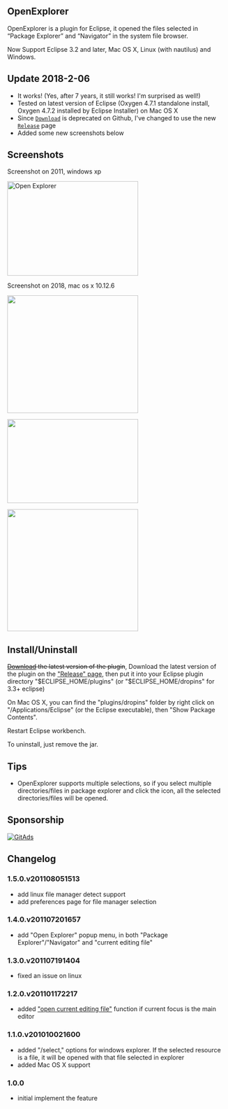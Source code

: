 ## OpenExplorer

OpenExplorer is a plugin for Eclipse, it opened the files selected in “Package Explorer” and “Navigator” in the system file browser.

Now Support Eclipse 3.2 and later, Mac OS X, Linux (with nautilus) and Windows.

## Update 2018-2-06

* It works!  (Yes, after 7 years, it still works!  I'm surprised as well!)
* Tested on latest version of Eclipse (Oxygen 4.7.1 standalone install, Oxygen 4.7.2 installed by Eclipse Installer) on Mac OS X
* Since [`Download`](https://github.com/samsonw/OpenExplorer/downloads) is deprecated on Github, I've changed to use the new [`Release`](https://github.com/samsonw/OpenExplorer/releases) page 
* Added some new screenshots below

## Screenshots

Screenshot on 2011, windows xp

<a href="http://blog.samsonis.me/wp-content/uploads/2009/02/openexplorer.png"><img style="border: medium none;" title="Open Explorer" src="http://blog.samsonis.me/wp-content/uploads/2009/02/openexplorer.png" alt="Open Explorer" width="300" height="216"></a>

Screenshot on 2018, mac os x 10.12.6

<a href="http://blog.samsonis.me/wp-content/uploads/2018/02/open_explorer_2.jpg"><img src="http://blog.samsonis.me/wp-content/uploads/2018/02/open_explorer_3-300x269.jpg" alt="" width="300" height="269" class="alignnone size-medium wp-image-5829" /></a>

<a href="http://blog.samsonis.me/wp-content/uploads/2018/02/open_explorer_1.jpg"><img src="http://blog.samsonis.me/wp-content/uploads/2018/02/open_explorer_2-300x192.jpg" alt="" width="300" height="192" class="alignnone size-medium wp-image-5830" /></a>

<a href="http://blog.samsonis.me/wp-content/uploads/2018/02/open_explorer_3.jpg"><img src="http://blog.samsonis.me/wp-content/uploads/2018/02/open_explorer_1-300x279.jpg" alt="" width="300" height="279" class="alignnone size-medium wp-image-5831" /></a>

## Install/Uninstall

~~[Download](http://github.com/samsonw/OpenExplorer/downloads "Download") the latest version of the plugin~~, Download the latest version of the plugin on the ["Release" page](https://github.com/samsonw/OpenExplorer/releases), then put it into your Eclipse plugin directory "$ECLIPSE_HOME/plugins" (or "$ECLIPSE_HOME/dropins" for 3.3+ eclipse)

On Mac OS X, you can find the "plugins/dropins" folder by right click on "/Applications/Eclipse" (or the Eclipse executable), then "Show Package Contents".

Restart Eclipse workbench.

To uninstall, just remove the jar.

## Tips
* OpenExplorer supports multiple selections, so if you select multiple directories/files in package explorer and click the icon, all the selected directories/files will be opened.

## Sponsorship

<a href="https://tracking.gitads.io/?repo=OpenExplorer"><img src="https://images.gitads.io/OpenExplorer" alt="GitAds"/></a>

## Changelog

### 1.5.0.v201108051513
* add linux file manager detect support
* add preferences page for file manager selection

### 1.4.0.v201107201657
* add "Open Explorer" popup menu, in both "Package Explorer"/"Navigator" and "current editing file"

### 1.3.0.v201107191404
* fixed an issue on linux

### 1.2.0.v201101172217
* added ["open current editing file"](http://blog.samsonis.me/2009/02/open-explorer-plugin-for-eclipse/comment-page-1/#comment-1201 "open current editing file") function if current focus is the main editor

### 1.1.0.v201010021600
* added "/select," options for windows explorer.  If the selected resource is a file, it will be opened with that file selected in explorer
* added Mac OS X support

### 1.0.0
* initial implement the feature

